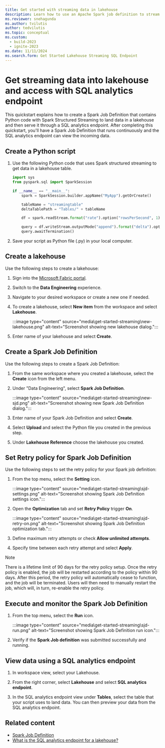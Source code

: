 ```yaml
---
title: Get started with streaming data in lakehouse
description: Learn how to use an Apache Spark job definition to stream data into your lakehouse and then serve it through a SQL analytics endpoint.
ms.reviewer: snehagunda
ms.author: tvilutis
author: tedvilutis
ms.topic: conceptual
ms.custom:
  - build-2023
  - ignite-2023
ms.date: 11/11/2024
ms.search.form: Get Started Lakehouse Streaming SQL Endpoint
---
```


# Get streaming data into lakehouse and access with SQL analytics endpoint

This quickstart explains how to create a Spark Job Definition that contains Python code with Spark Structured Streaming to land data in a lakehouse and then serve it through a SQL analytics endpoint. After completing this quickstart, you'll have a Spark Job Definition that runs continuously and the SQL analytics endpoint can view the incoming data.

## Create a Python script

1. Use the following Python code that uses Spark structured streaming to get data in a lakehouse table.

   ```python
   import sys
   from pyspark.sql import SparkSession
   
   if __name__ == "__main__":
       spark = SparkSession.builder.appName("MyApp").getOrCreate()
   
       tableName = "streamingtable"
       deltaTablePath = "Tables/" + tableName
   
       df = spark.readStream.format("rate").option("rowsPerSecond", 1).load()

       query = df.writeStream.outputMode("append").format("delta").option("path", deltaTablePath).option("checkpointLocation", deltaTablePath + "/checkpoint").start()
       query.awaitTermination()
   ```

1. Save your script as Python file (.py) in your local computer.

## Create a lakehouse

Use the following steps to create a lakehouse:

1. Sign into the [Microsoft Fabric portal](https://app.fabric.microsoft.com).

1. Switch to the **Data Engineering** experience.

1. Navigate to your desired workspace or create a new one if needed.

1. To create a lakehouse, select **New item** from the workspace and select **Lakehouse**.

   :::image type="content" source="media\get-started-streaming\new-lakehouse.png" alt-text="Screenshot showing new lakehouse dialog.":::

1. Enter name of your lakehouse and select **Create**.

## Create a Spark Job Definition

Use the following steps to create a Spark Job Definition:

1. From the same workspace where you created a lakehouse, select the **Create** icon from the left menu.

1. Under "Data Engineering", select **Spark Job Definition**.

   :::image type="content" source="media\get-started-streaming\new-sjd.png" alt-text="Screenshot showing new Spark Job Definition dialog.":::

1. Enter name of your Spark Job Definition and select **Create**.

1. Select **Upload** and select the Python file you created in the previous step.

1. Under **Lakehouse Reference** choose the lakehouse you created.

## Set Retry policy for Spark Job Definition

Use the following steps to set the retry policy for your Spark job definition:

1. From the top menu, select the **Setting** icon.

   :::image type="content" source="media\get-started-streaming\sjd-settings.png" alt-text="Screenshot showing Spark Job Definition settings icon.":::

1. Open the **Optimization** tab and set **Retry Policy** trigger **On**.

   :::image type="content" source="media\get-started-streaming\sjd-retry-on.png" alt-text="Screenshot showing Spark Job Definition optimization tab.":::

1. Define maximum retry attempts or check **Allow unlimited attempts**.

1. Specify time between each retry attempt and select **Apply**.

> [!NOTE]
> There is a lifetime limit of 90 days for the retry policy setup. Once the retry policy is enabled, the job will be restarted according to the policy within 90 days. After this period, the retry policy will automatically cease to function, and the job will be terminated. Users will then need to manually restart the job, which will, in turn, re-enable the retry policy.

## Execute and monitor the Spark Job Definition

1. From the top menu, select the **Run** icon.

   :::image type="content" source="media\get-started-streaming\sjd-run.png" alt-text="Screenshot showing Spark Job Definition run icon.":::

1. Verify if the **Spark Job definition** was submitted successfully and running.

## View data using a SQL analytics endpoint

1. In workspace view, select your Lakehouse.

1. From the right corner, select **Lakehouse** and select **SQL analytics endpoint**.

1. In the SQL analytics endpoint view under **Tables**, select the table that your script uses to land data. You can then preview your data from the SQL analytics endpoint.

## Related content

- [Spark Job Definition](spark-job-definition.md)
- [What is the SQL analytics endpoint for a lakehouse?](lakehouse-sql-analytics-endpoint.md)
